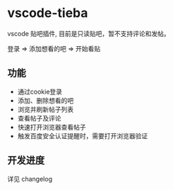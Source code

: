 # vscode-tieba
vscode 贴吧插件, 目前是只读贴吧，暂不支持评论和发帖。

登录 => 添加想看的吧 => 开始看贴

## 功能

- 通过cookie登录
- 添加、删除想看的吧
- 浏览并刷新帖子列表
- 查看帖子及评论
- 快速打开浏览器查看帖子
- 触发百度安全认证提醒时，需要打开浏览器验证

## 开发进度

详见 changelog